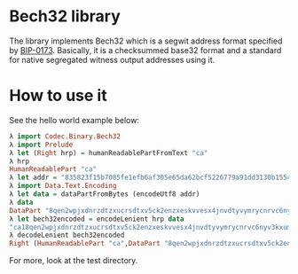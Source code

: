 # Bech32 library

The library implements Bech32 which is a segwit address format specified by [BIP-0173](https://github.com/bitcoin/bips/blob/master/bip-0173.mediawiki).
Basically, it is a checksummed base32 format and a standard for native segregated witness output addresses using it.

# How to use it

See the hello world example below:

``` haskell
λ import Codec.Binary.Bech32
λ import Prelude
λ let (Right hrp) = humanReadablePartFromText "ca"
λ hrp
HumanReadablePart "ca"
λ let addr = "835823f15b7085fe1efb6af305e65da62bcf5226779a91dd3130b155cb697782b1" :: Text
λ import Data.Text.Encoding
λ let data = dataPartFromBytes (encodeUtf8 addr)
λ data
DataPart "8qen2wpjxdnrzdtzxucrsdtxv5ck2enzxeskvvesx4jnvdtyvymrycnrvc6nyv3kxumnjcfex9jxgve3xvcxyvf4x43kyd3exumnsvnzxy"
λ let bech32encoded = encodeLenient hrp data
"ca18qen2wpjxdnrzdtzxucrsdtxv5ck2enzxeskvvesx4jnvdtyvymrycnrvc6nyv3kxumnjcfex9jxgve3xvcxyvf4x43kyd3exumnsvnzxys57suf"
λ decodeLenient bech32encoded
Right (HumanReadablePart "ca",DataPart "8qen2wpjxdnrzdtzxucrsdtxv5ck2enzxeskvvesx4jnvdtyvymrycnrvc6nyv3kxumnjcfex9jxgve3xvcxyvf4x43kyd3exumnsvnzxy")
```

For more, look at the test directory.

